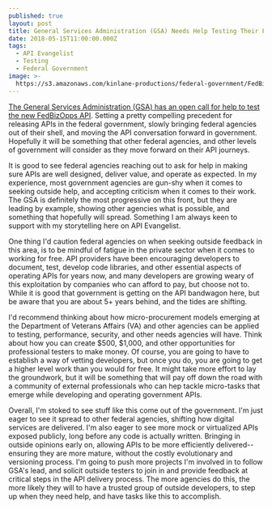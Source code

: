 ```yaml
---
published: true
layout: post
title: General Services Administration (GSA) Needs Help Testing Their FedBizOpps API
date: 2018-05-15T11:00:00.000Z
tags:
  - API Evangelist
  - Testing
  - Federal Government
image: >-
  https://s3.amazonaws.com/kinlane-productions/federal-government/FedBizOppsLogo.jpg
---
```

[The General Services Administration (GSA) has an open call for help to test the new FedBizOpps API](https://www.nextgov.com/it-modernization/2018/05/gsa-needs-vendor-volunteers-test-fedbizopps-api/148136/). Setting a pretty compelling precedent for releasing APIs in the federal government, slowly bringing federal agencies out of their shell, and moving the API conversation forward in government. Hopefully it will be something that other federal agencies, and other levels of government will consider as they move forward on their API journeys.

It is good to see federal agencies reaching out to ask for help in making sure APIs are well designed, deliver value, and operate as expected. In my experience, most government agencies are gun-shy when it comes to seeking outside help, and accepting criticism when it comes to their work. The GSA is definitely the most progressive on this front, but they are leading by example, showing other agencies what is possible, and something that hopefully will spread. Something I am always keen to support with my storytelling here on API Evangelist.

One thing I'd caution federal agencies on when seeking outside feedback in this area, is to be mindful of fatigue in the private sector when it comes to working for free. API providers have been encouraging developers to document, test, develop code libraries, and other essential aspects of operating APIs for years now, and many developers are growing weary of this exploitation by companies who can afford to pay, but choose not to. While it is good that government is getting on the API bandwagon here, but be aware that you are about 5+ years behind, and the tides are shifting.

I'd recommend thinking about how micro-procurement models emerging at the Department of Veterans Affairs (VA) and other agencies can be applied to testing, performance, security, and other needs agencies will have. Think about how you can create $500, $1,000, and other opportunities for professional testers to make money. Of course, you are going to have to establish a way of vetting developers, but once you do, you are going to get a higher level work than you would for free. It might take more effort to lay the groundwork, but it will be something that will pay off down the road with a community of external professionals who can hep tackle micro-tasks that emerge while developing and operating government APIs.

Overall, I'm stoked to see stuff like this come out of the government. I'm just eager to see it spread to other federal agencies, shifting how digital services are delivered. I'm also eager to see more mock or virtualized APIs exposed publicly, long before any code is actually written. Bringing in outside opinions early on, allowing APIs to be more efficiently delivered--ensuring they are more mature, without the costly evolutionary and versioning process. I'm going to push more projects I'm involved in to follow GSA's lead, and solicit outside testers to join in and provide feedback at critical steps in the API delivery process. The more agencies do this, the more likely they will to have a trusted group of outside developers, to step up when they need help, and have tasks like this to accomplish.
